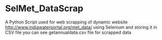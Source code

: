 # SelMet_DataScrap
A Python Script used for web scrapping of dynamic website http://www.indiawaterportal.org/met_data/ using Selenium and storing it in CSV file
you can see getannualdata.csv file for scrapped data
